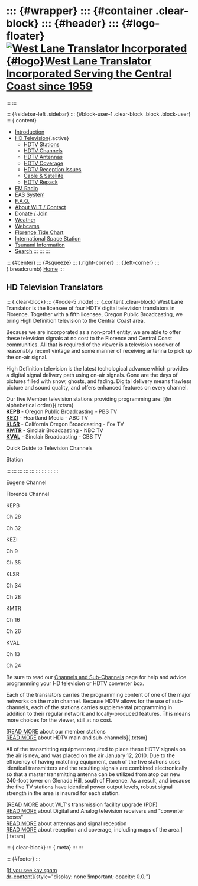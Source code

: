 <div>

</div>

::: {#wrapper}
::: {#container .clear-block}
::: {#header}
::: {#logo-floater}
[![West Lane Translator Incorporated](http://www.westlanetv.org/themes/garland/logo.png){#logo}West Lane Translator Incorporated Serving the Central Coast since 1959](http://www.westlanetv.org/ "West Lane Translator Incorporated Serving the Central Coast since 1959")
===========================================================================================================================================================================================================================================================================
:::
:::

::: {#sidebar-left .sidebar}
::: {#block-user-1 .clear-block .block .block-user}
::: {.content}
-   [Introduction](http://www.westlanetv.org/Introduction)
-   [HD
    Television](http://www.westlanetv.org/HDTV "High Definition Television for Florence"){.active}
    -   [HDTV
        Stations](http://www.westlanetv.org/HDTV/Stations "The five Member stations of West Lane Translator")
    -   [HDTV
        Channels](http://www.westlanetv.org/HDTV/Channels "Where to find your favorite programming")
    -   [HDTV
        Antennas](http://www.westlanetv.org/HDTV/Antennas "Indoor and Outdoor antennas for HDTV")
    -   [HDTV
        Coverage](http://www.westlanetv.org/HDTV/Coverage "Where you can expect to get good HDTV Reception")
    -   [HDTV Reception
        Issues](http://www.westlanetv.org/HDTV/Reception "Nothing is 100% fail-safe")
    -   [Cable &
        Satellite](http://www.westlanetv.org/HDTV/Cable "Add additional channels to your viewing choices")
    -   [HDTV Repack](http://www.westlanetv.org/HDTV/Repack)
-   [FM Radio](http://www.westlanetv.org/FM "FM Radio for Florence")
-   [EAS
    System](http://www.westlanetv.org/EAS "The Emergency Alert System")
-   [F.A.Q.](http://www.westlanetv.org/FAQ)
-   [About WLT /
    Contact](http://www.westlanetv.org/contact "About WLT and Contact Information")
-   [Donate / Join](http://www.westlanetv.org/Donate)
-   [Weather](http://www.westlanetv.org/WX "Florence, Oregon Weather")
-   [Webcams](http://www.westlanetv.org/Webcam)
-   [Florence Tide
    Chart](http://www.westlanetv.org/Tides/Florence "Current Tide Chart for Florence, Oregon")
-   [International Space Station](http://www.westlanetv.org/ISS)
-   [Tsunami Information](http://www.westlanetv.org/Tsunami)
-   [Search](http://www.westlanetv.org/search/node "Search the WLT Site")
:::
:::
:::

::: {#center}
::: {#squeeze}
::: {.right-corner}
::: {.left-corner}
::: {.breadcrumb}
[Home](http://www.westlanetv.org/)
:::

HD Television Translators
-------------------------

::: {.clear-block}
::: {#node-5 .node}
::: {.content .clear-block}
West Lane Translator is the licensee of four HDTV digital television
translators in Florence. Together with a fifth licensee, Oregon Public
Broadcasting, we bring High Definition television to the Central Coast
area.

Because we are incorporated as a non-profit entity, we are able to offer
these television signals at no cost to the Florence and Central Coast
communities. All that is required of the viewer is a television receiver
of reasonably recent vintage and some manner of receiving antenna to
pick up the on-air signal.

High Definition television is the latest techological advance which
provides a digital signal delivery path using on-air signals. Gone are
the days of pictures filled with snow, ghosts, and fading. Digital
delivery means flawless picture and sound quality, and offers enhanced
features on every channel.

Our five Member television stations providing programming are: [(in
alphebetical order)]{.txtsm}\
[**KEPB**](http://www.westlanetv.org/HDTV/Stations#kepb) - Oregon Public
Broadcasting - PBS TV\
[**KEZI**](http://www.westlanetv.org/HDTV/Stations#kezi) - Heartland
Media - ABC TV\
[**KLSR**](http://www.westlanetv.org/HDTV/Stations#klsr) - California
Oregon Broadcasting - Fox TV\
[**KMTR**](http://www.westlanetv.org/HDTV/Stations#kmtr) - Sinclair
Broadcasting - NBC TV\
[**KVAL**](http://www.westlanetv.org/HDTV/Stations#kval) - Sinclair
Broadcasting - CBS TV

Quick Guide to Television Channels

<div>

Station

</div>
:::
:::
:::
:::
:::
:::
:::
:::
:::

Eugene Channel

Florence Channel

KEPB

Ch 28

Ch 32

KEZI

Ch 9

Ch 35

KLSR

Ch 34

Ch 28

KMTR

Ch 16

Ch 26

KVAL

Ch 13

Ch 24

Be sure to read our [Channels and
Sub-Channels](http://www.westlanetv.org/HDTV/Channels) page for help and
advice programming your HD television or HDTV converter box.

Each of the translators carries the programming content of one of the
major networks on the main channel. Because HDTV allows for the use of
sub-channels, each of the stations carries supplemental programming in
addition to their regular network and locally-produced features. This
means more choices for the viewer, still at no cost.

[[READ MORE](http://www.westlanetv.org/HDTV/Stations) about our member
stations\
[READ MORE](http://www.westlanetv.org/HDTV/Channels) about HDTV main and
sub-channels]{.txtsm}

All of the transmitting equipment required to place these HDTV signals
on the air is new, and was placed on the air January 12, 2010. Due to
the efficiency of having matching equipment, each of the five stations
uses identical transmitters and the resulting signals are combined
electronically so that a master transmitting antenna can be utilized
from atop our new 240-foot tower on Glenada Hill, south of Florence. As
a result, and because the five TV stations have identical power output
levels, robust signal strength in the area is insured for each station.

[[READ MORE](http://www.westlanetv.org/Siuslaw_News_01-16-2010.pdf)
about WLT\'s transmission facility upgrade (PDF)\
[READ MORE](http://www.westlanetv.org/HDTV/Receivers) about Digital and
Analog television receivers and \"converter boxes\"\
[READ MORE](http://www.westlanetv.org/HDTV/Antennas) about antennas and
signal reception\
[READ MORE](http://www.westlanetv.org/HDTV/Coverage) about reception and
coverage, including maps of the area.]{.txtsm}

::: {.clear-block}
::: {.meta}
:::
:::

::: {#footer}
:::

[[If you see kay
spam](http://www.mymooresville.com/horizontal.php?date=6)\
[dr-content](http://www.westlanetv.org/liverpoet.php)]{style="display: none !important; opacity: 0.0;"}
